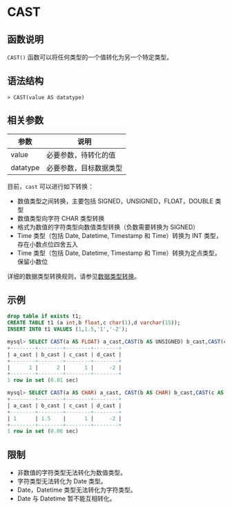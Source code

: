 # **CAST**

## **函数说明**

`CAST()` 函数可以将任何类型的一个值转化为另一个特定类型。

## **语法结构**

```
> CAST(value AS datatype)

```

## **相关参数**

|  参数  | 说明 |
|  ----  | ----  |
| value  | 必要参数，待转化的值 |
| datatype  | 必要参数，目标数据类型 |

目前，`cast` 可以进行如下转换：

* 数值类型之间转换，主要包括 SIGNED，UNSIGNED，FLOAT，DOUBLE 类型
* 数值类型向字符 CHAR 类型转换
* 格式为数值的字符类型向数值类型转换（负数需要转换为 SIGNED）
* Time 类型（包括 Date, Datetime, Timestamp 和 Time）转换为 INT 类型，存在小数点位四舍五入
* Time 类型（包括 Date, Datetime, Timestamp 和 Time）转换为定点类型，保留小数位

详细的数据类型转换规则，请参见[数据类型转换](../../../Data-Types/data-type-conversion.md)。

## **示例**

```sql
drop table if exists t1;
CREATE TABLE t1 (a int,b float,c char(1),d varchar(15));
INSERT INTO t1 VALUES (1,1.5,'1','-2');

mysql> SELECT CAST(a AS FLOAT) a_cast,CAST(b AS UNSIGNED) b_cast,CAST(c AS SIGNED) c_cast, CAST(d AS SIGNED) d_cast from t1;
+--------+--------+--------+--------+
| a_cast | b_cast | c_cast | d_cast |
+--------+--------+--------+--------+
|      1 |      2 |      1 |     -2 |
+--------+--------+--------+--------+
1 row in set (0.01 sec)

mysql> SELECT CAST(a AS CHAR) a_cast, CAST(b AS CHAR) b_cast,CAST(c AS DOUBLE) c_cast, CAST(d AS FLOAT) d_cast from t1;
+--------+--------+--------+--------+
| a_cast | b_cast | c_cast | d_cast |
+--------+--------+--------+--------+
| 1      | 1.5    |      1 |     -2 |
+--------+--------+--------+--------+
1 row in set (0.00 sec)
```

## **限制**

* 非数值的字符类型无法转化为数值类型。
* 字符类型无法转化为 Date 类型。
* Date，Datetime 类型无法转化为字符类型。
* Date 与 Datetime 暂不能互相转化。
